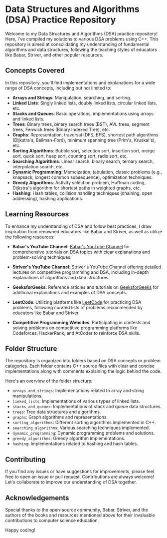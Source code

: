 # Data Structures and Algorithms (DSA) Practice Repository

Welcome to my Data Structures and Algorithms (DSA) practice repository! Here, I've compiled my solutions to various DSA problems using C++. This repository is aimed at consolidating my understanding of fundamental algorithms and data structures, following the teaching styles of educators like Babar, Striver, and other popular resources.

## Concepts Covered

In this repository, you'll find implementations and explanations for a wide range of DSA concepts, including but not limited to:

- **Arrays and Strings**: Manipulation, searching, and sorting.
- **Linked Lists**: Singly linked lists, doubly linked lists, circular linked lists, etc.
- **Stacks and Queues**: Basic operations, implementations using arrays and linked lists.
- **Trees**: Binary trees, binary search trees (BST), AVL trees, segment trees, Fenwick trees (Binary Indexed Tree), etc.
- **Graphs**: Representation, traversal (DFS, BFS), shortest path algorithms (Dijkstra's, Bellman-Ford), minimum spanning tree (Prim's, Kruskal's), etc.
- **Sorting Algorithms**: Bubble sort, selection sort, insertion sort, merge sort, quick sort, heap sort, counting sort, radix sort, etc.
- **Searching Algorithms**: Linear search, binary search, ternary search, interpolation search, etc.
- **Dynamic Programming**: Memoization, tabulation, classic problems (e.g., knapsack, longest common subsequence), optimization techniques.
- **Greedy Algorithms**: Activity selection problem, Huffman coding, Dijkstra's algorithm for shortest paths in weighted graphs, etc.
- **Hashing**: Hash tables, collision handling techniques (chaining, open addressing), hashing applications.

## Learning Resources

To enhance my understanding of DSA and follow best practices, I draw inspiration from renowned educators like Babar and Striver, as well as utilize the following resources:

- **Babar's YouTube Channel**: [Babar's YouTube Channel](https://www.youtube.com/channel/UCZCFT11CWBi3MHNlGf019nw) for comprehensive tutorials on DSA topics with clear explanations and problem-solving techniques.

- **Striver's YouTube Channel**: [Striver's YouTube Channel](https://www.youtube.com/channel/UCJskGeByzRRSvmOyZOz61ig) offering detailed lectures on competitive programming and DSA, including in-depth explanations of algorithms and data structures.

- **GeeksforGeeks**: Reference articles and tutorials on [GeeksforGeeks](https://www.geeksforgeeks.org/) for additional explanations and examples of DSA concepts.

- **LeetCode**: Utilizing platforms like [LeetCode](https://leetcode.com/) for practicing DSA problems, following curated lists of problems recommended by educators like Babar and Striver.

- **Competitive Programming Websites**: Participating in contests and solving problems on competitive programming platforms like Codeforces, HackerRank, and AtCoder to reinforce DSA skills.

## Folder Structure

The repository is organized into folders based on DSA concepts or problem categories. Each folder contains C++ source files with clear and concise implementations along with comments explaining the logic behind the code.

Here's an overview of the folder structure:

- `arrays_and_strings`: Implementations related to array and string manipulations.
- `linked_lists`: Implementations of various types of linked lists.
- `stacks_and_queues`: Implementations of stack and queue data structures.
- `trees`: Tree data structures and algorithms.
- `graphs`: Graph algorithms and representations.
- `sorting_algorithms`: Different sorting algorithms implemented in C++.
- `searching_algorithms`: Various searching techniques implemented.
- `dynamic_programming`: Dynamic programming problems and solutions.
- `greedy_algorithms`: Greedy algorithm implementations.
- `hashing`: Implementations related to hashing and hash tables.

## Contributing

If you find any issues or have suggestions for improvements, please feel free to open an issue or pull request. Contributions are always welcome! Let's collaborate to improve our understanding of DSA together.

## Acknowledgements

Special thanks to the open-source community, Babar, Striver, and the authors of the books and resources mentioned above for their invaluable contributions to computer science education.

Happy coding!
